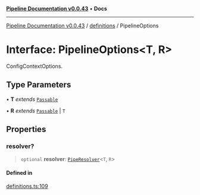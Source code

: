 [**Pipeline Documentation v0.0.43**](../../README.md) • **Docs**

***

[Pipeline Documentation v0.0.43](../../modules.md) / [definitions](../README.md) / PipelineOptions

# Interface: PipelineOptions\<T, R\>

ConfigContextOptions.

## Type Parameters

• **T** *extends* [`Passable`](../type-aliases/Passable.md)

• **R** *extends* [`Passable`](../type-aliases/Passable.md) \| `T`

## Properties

### resolver?

> `optional` **resolver**: [`PipeResolver`](../type-aliases/PipeResolver.md)\<`T`, `R`\>

#### Defined in

[definitions.ts:109](https://github.com/stonemjs/pipeline/blob/b0cce491d02e84a282eddf56874b02f5e8e7e66d/src/definitions.ts#L109)
